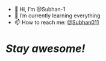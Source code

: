 - 👋 Hi, I’m @Subhan-1
- 🌱 I’m currently learning everything
- 📫 How to reach me: [@Subhan011](https://t.me/Subhan011)
# <i>Stay awesome!</i>
